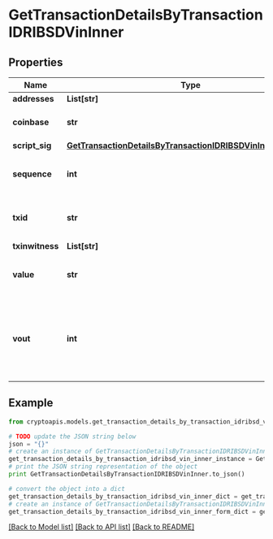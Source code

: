 # GetTransactionDetailsByTransactionIDRIBSDVinInner


## Properties
Name | Type | Description | Notes
------------ | ------------- | ------------- | -------------
**addresses** | **List[str]** |  | 
**coinbase** | **str** | Represents the coinbase hex. | [optional] 
**script_sig** | [**GetTransactionDetailsByTransactionIDRIBSDVinInnerScriptSig**](GetTransactionDetailsByTransactionIDRIBSDVinInnerScriptSig.md) |  | 
**sequence** | **int** | Represents the script sequence number. | 
**txid** | **str** | Represents the reference transaction identifier. | [optional] 
**txinwitness** | **List[str]** |  | 
**value** | **str** | Represents the sent/received amount. | 
**vout** | **int** | It refers to the index of the output address of this transaction. The index starts from 0. | [optional] 

## Example

```python
from cryptoapis.models.get_transaction_details_by_transaction_idribsd_vin_inner import GetTransactionDetailsByTransactionIDRIBSDVinInner

# TODO update the JSON string below
json = "{}"
# create an instance of GetTransactionDetailsByTransactionIDRIBSDVinInner from a JSON string
get_transaction_details_by_transaction_idribsd_vin_inner_instance = GetTransactionDetailsByTransactionIDRIBSDVinInner.from_json(json)
# print the JSON string representation of the object
print GetTransactionDetailsByTransactionIDRIBSDVinInner.to_json()

# convert the object into a dict
get_transaction_details_by_transaction_idribsd_vin_inner_dict = get_transaction_details_by_transaction_idribsd_vin_inner_instance.to_dict()
# create an instance of GetTransactionDetailsByTransactionIDRIBSDVinInner from a dict
get_transaction_details_by_transaction_idribsd_vin_inner_form_dict = get_transaction_details_by_transaction_idribsd_vin_inner.from_dict(get_transaction_details_by_transaction_idribsd_vin_inner_dict)
```
[[Back to Model list]](../README.md#documentation-for-models) [[Back to API list]](../README.md#documentation-for-api-endpoints) [[Back to README]](../README.md)


